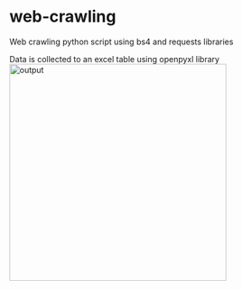 # web-crawling
Web crawling python script using bs4 and requests libraries

Data is collected to an excel table using openpyxl library
<img width="384" alt="output" src="https://user-images.githubusercontent.com/66912450/171600701-8769e6b8-21c8-4255-8047-f093b509d6c9.png">
